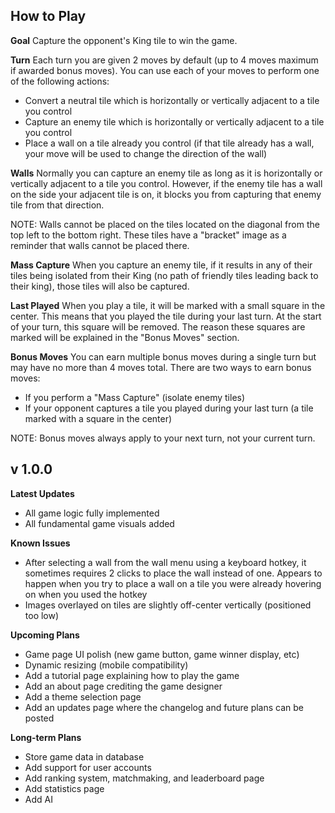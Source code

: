 ## How to Play

**Goal**
Capture the opponent's King tile to win the game.

**Turn**
Each turn you are given 2 moves by default (up to 4 moves maximum if awarded bonus moves).
You can use each of your moves to perform one of the following actions:
* Convert a neutral tile which is horizontally or vertically adjacent to a tile you control
* Capture an enemy tile which is horizontally or vertically adjacent to a tile you control
* Place a wall on a tile already you control (if that tile already has a wall, your move will be used to change the direction of the wall)

**Walls**
Normally you can capture an enemy tile as long as it is horizontally or vertically adjacent to a tile you control. However, if the enemy tile has a wall on the side your adjacent tile is on, it blocks you from capturing that enemy tile from that direction.

NOTE: Walls cannot be placed on the tiles located on the diagonal from the top left to the bottom right. These tiles have a "bracket" image as a reminder that walls cannot be placed there.

**Mass Capture**
When you capture an enemy tile, if it results in any of their tiles being isolated from their King (no path of friendly tiles leading back to their king), those tiles will also be captured.

**Last Played**
When you play a tile, it will be marked with a small square in the center. This means that you played the tile during your last turn. At the start of your turn, this square will be removed. The reason these squares are marked will be explained in the "Bonus Moves" section.

**Bonus Moves**
You can earn multiple bonus moves during a single turn but may have no more than 4 moves total.
There are two ways to earn bonus moves:
* If you perform a "Mass Capture" (isolate enemy tiles)
* If your opponent captures a tile you played during your last turn (a tile marked with a square in the center)

NOTE: Bonus moves always apply to your next turn, not your current turn.

## v 1.0.0

**Latest Updates**
* All game logic fully implemented
* All fundamental game visuals added

**Known Issues**
* After selecting a wall from the wall menu using a keyboard hotkey, it sometimes requires 2 clicks to place the wall instead of one. Appears to happen when you try to place a wall on a tile you were already hovering on when you used the hotkey
* Images overlayed on tiles are slightly off-center vertically (positioned too low)

**Upcoming Plans**
* Game page UI polish (new game button, game winner display, etc)
* Dynamic resizing (mobile compatibility)
* Add a tutorial page explaining how to play the game
* Add an about page crediting the game designer
* Add a theme selection page
* Add an updates page where the changelog and future plans can be posted

**Long-term Plans**
* Store game data in database
* Add support for user accounts
* Add ranking system, matchmaking, and leaderboard page
* Add statistics page
* Add AI






